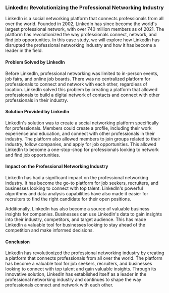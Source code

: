 ### LinkedIn: Revolutionizing the Professional Networking Industry

LinkedIn is a social networking platform that connects professionals from all over the world. Founded in 2002, LinkedIn has since become the world's largest professional network, with over 740 million members as of 2021. The platform has revolutionized the way professionals connect, network, and find job opportunities. In this case study, we will explore how LinkedIn has disrupted the professional networking industry and how it has become a leader in the field.

#### Problem Solved by LinkedIn

Before LinkedIn, professional networking was limited to in-person events, job fairs, and online job boards. There was no centralized platform for professionals to connect and network with each other, regardless of location. LinkedIn solved this problem by creating a platform that allowed professionals to build a digital network of contacts and connect with other professionals in their industry.

#### Solution Provided by LinkedIn

LinkedIn's solution was to create a social networking platform specifically for professionals. Members could create a profile, including their work experience and education, and connect with other professionals in their industry. The platform also allowed members to join groups related to their industry, follow companies, and apply for job opportunities. This allowed LinkedIn to become a one-stop-shop for professionals looking to network and find job opportunities.

#### Impact on the Professional Networking Industry

LinkedIn has had a significant impact on the professional networking industry. It has become the go-to platform for job seekers, recruiters, and businesses looking to connect with top talent. LinkedIn's powerful algorithms and data analysis capabilities have also made it easier for recruiters to find the right candidate for their open positions.

Additionally, LinkedIn has also become a source of valuable business insights for companies. Businesses can use LinkedIn's data to gain insights into their industry, competitors, and target audience. This has made LinkedIn a valuable tool for businesses looking to stay ahead of the competition and make informed decisions.

#### Conclusion

LinkedIn has revolutionized the professional networking industry by creating a platform that connects professionals from all over the world. The platform has become a valuable tool for job seekers, recruiters, and businesses looking to connect with top talent and gain valuable insights. Through its innovative solution, LinkedIn has established itself as a leader in the professional networking industry and continues to shape the way professionals connect and network with each other.



